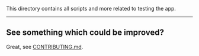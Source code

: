This directory contains all scripts and more related to testing the app.

---

## See something which could be improved?

Great, see [CONTRIBUTING.md](../CONTRIBUTING.md).